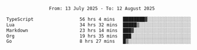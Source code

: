 <div align="center">
<p style="text-align: center;">
<!--START_SECTION:waka-->

```txt
From: 13 July 2025 - To: 12 August 2025

TypeScript                 56 hrs 4 mins   ████████▓░░░░░░░░░░░░░░░░   34.35 %
Lua                        34 hrs 32 mins  █████▒░░░░░░░░░░░░░░░░░░░   21.16 %
Markdown                   23 hrs 14 mins  ███▓░░░░░░░░░░░░░░░░░░░░░   14.24 %
Org                        19 hrs 35 mins  ███░░░░░░░░░░░░░░░░░░░░░░   12.00 %
Go                         8 hrs 27 mins   █▒░░░░░░░░░░░░░░░░░░░░░░░   05.18 %
```

<!--END_SECTION:waka-->
</p>
</div>
